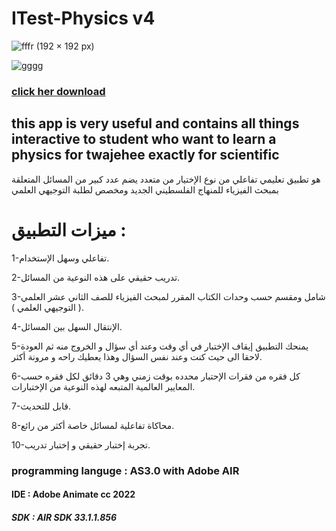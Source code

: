# ITest-Physics v4 

![fffr (192 × 192 px)](https://user-images.githubusercontent.com/78841476/162975824-99f76ab3-19ff-4f2f-94d3-ffb9e83ac9d8.png)


[![gggg](https://user-images.githubusercontent.com/78841476/168747433-1751e103-fe16-4bcc-aa19-108e922c39d0.png)](https://play.google.com/store/apps/details?id=air.com.moaz.Itestphy)



### [click her download](https://play.google.com/store/apps/details?id=air.com.moaz.Itestphy)
## this app is very useful and contains all things interactive to student who want to learn  a physics for twajehee exactly for scientific 

هو تطبيق تعليمي تفاعلي من نوع الإختيار من متعدد يضم عدد كبير من المسائل المتعلقة بمبحث الفيزياء للمنهاج الفلسطيني الجديد ومخصص لطلبة التوجيهي العلمي

# ميزات التطبيق :
1-تفاعلي وسهل الإستخدام.

2-تدريب حقيقي على هذه النوعية من المسائل.

3-شامل ومقسم حسب وحدات الكتاب المقرر لمبحث الفيزياء للصف الثاني عشر العلمي ( التوجيهي العلمي ).

4-الإنتقال السهل بين المسائل.

5-يمنحك التطبيق إيقاف الإختبار في أي وقت وعند أي سؤال و الخروج منه ثم العودة لاحقا الى حيث كنت وعند نفس السؤال وهذا يعطيك راحه و مرونة أكثر.

6-كل فقره من فقرات الإحتبار محدده بوقت زمني وهي 3 دقائق لكل فقره حسب المعايير العالمية المتبعه لهذه النوعية من الإختبارات.

7-قابل للتحديث.

8-محاكاة تفاعلية لمسائل خاصة أكثر من رائع.

10-تجربة إختبار حقيقي و إختبار تدريب.
 


### programming languge : AS3.0 with Adobe AIR
#### IDE : Adobe Animate cc 2022
##### SDK : AIR SDK 33.1.1.856

